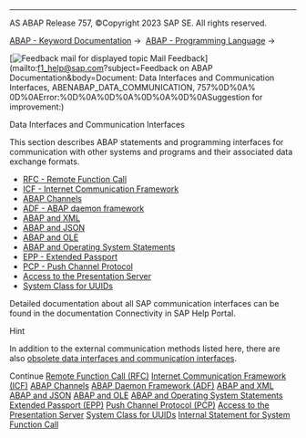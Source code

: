   

* * *

AS ABAP Release 757, ©Copyright 2023 SAP SE. All rights reserved.

[ABAP - Keyword Documentation](https://help.sap.com/doc/abapdocu_757_index_htm/7.57/en-US/abenabap.htm) →  [ABAP - Programming Language](https://help.sap.com/doc/abapdocu_757_index_htm/7.57/en-US/abenabap_reference.htm) → 

 [![](Mail.gif?object=Mail.gif&sap-language=EN "Feedback mail for displayed topic") Mail Feedback](mailto:f1_help@sap.com?subject=Feedback on ABAP Documentation&body=Document: Data Interfaces and Communication Interfaces, ABENABAP_DATA_COMMUNICATION, 757%0D%0A%
0D%0AError:%0D%0A%0D%0A%0D%0A%0D%0ASuggestion for improvement:)

Data Interfaces and Communication Interfaces

This section describes ABAP statements and programming interfaces for communication with other systems and programs and their associated data exchange formats.

-   [RFC - Remote Function Call](https://help.sap.com/doc/abapdocu_757_index_htm/7.57/en-US/abenrfc.htm)
-   [ICF - Internet Communication Framework](https://help.sap.com/doc/abapdocu_757_index_htm/7.57/en-US/abenicf.htm)
-   [ABAP Channels](https://help.sap.com/doc/abapdocu_757_index_htm/7.57/en-US/abenabap_channels.htm)
-   [ADF - ABAP daemon framework](https://help.sap.com/doc/abapdocu_757_index_htm/7.57/en-US/abenabap_daemon.htm)
-   [ABAP and XML](https://help.sap.com/doc/abapdocu_757_index_htm/7.57/en-US/abenabap_xml.htm)
-   [ABAP and JSON](https://help.sap.com/doc/abapdocu_757_index_htm/7.57/en-US/abenabap_json.htm)
-   [ABAP and OLE](https://help.sap.com/doc/abapdocu_757_index_htm/7.57/en-US/abenole2.htm)
-   [ABAP and Operating System Statements](https://help.sap.com/doc/abapdocu_757_index_htm/7.57/en-US/abenabap_system_commands.htm)
-   [EPP - Extended Passport](https://help.sap.com/doc/abapdocu_757_index_htm/7.57/en-US/abenepp.htm)
-   [PCP - Push Channel Protocol](https://help.sap.com/doc/abapdocu_757_index_htm/7.57/en-US/abenpcp.htm)
-   [Access to the Presentation Server](https://help.sap.com/doc/abapdocu_757_index_htm/7.57/en-US/abenfrontend_services.htm)
-   [System Class for UUIDs](https://help.sap.com/doc/abapdocu_757_index_htm/7.57/en-US/abencl_system_uuid.htm)

Detailed documentation about all SAP communication interfaces can be found in the documentation Connectivity in SAP Help Portal.

Hint

In addition to the external communication methods listed here, there are also [obsolete data interfaces and communication interfaces](https://help.sap.com/doc/abapdocu_757_index_htm/7.57/en-US/abenextern_obsolete.htm).

Continue
[Remote Function Call (RFC)](https://help.sap.com/doc/abapdocu_757_index_htm/7.57/en-US/abenrfc.htm)
[Internet Communication Framework (ICF)](https://help.sap.com/doc/abapdocu_757_index_htm/7.57/en-US/abenicf.htm)
[ABAP Channels](https://help.sap.com/doc/abapdocu_757_index_htm/7.57/en-US/abenabap_channels.htm)
[ABAP Daemon Framework (ADF)](https://help.sap.com/doc/abapdocu_757_index_htm/7.57/en-US/abenabap_daemon.htm)
[ABAP and XML](https://help.sap.com/doc/abapdocu_757_index_htm/7.57/en-US/abenabap_xml.htm)
[ABAP and JSON](https://help.sap.com/doc/abapdocu_757_index_htm/7.57/en-US/abenabap_json.htm)
[ABAP and OLE](https://help.sap.com/doc/abapdocu_757_index_htm/7.57/en-US/abenole2.htm)
[ABAP and Operating System Statements](https://help.sap.com/doc/abapdocu_757_index_htm/7.57/en-US/abenabap_system_commands.htm)
[Extended Passport (EPP)](https://help.sap.com/doc/abapdocu_757_index_htm/7.57/en-US/abenepp.htm)
[Push Channel Protocol (PCP)](https://help.sap.com/doc/abapdocu_757_index_htm/7.57/en-US/abenpcp.htm)
[Access to the Presentation Server](https://help.sap.com/doc/abapdocu_757_index_htm/7.57/en-US/abenfrontend_services.htm)
[System Class for UUIDs](https://help.sap.com/doc/abapdocu_757_index_htm/7.57/en-US/abencl_system_uuid.htm)
[Internal Statement for System Function Call](https://help.sap.com/doc/abapdocu_757_index_htm/7.57/en-US/abendata_communication_internal.htm)